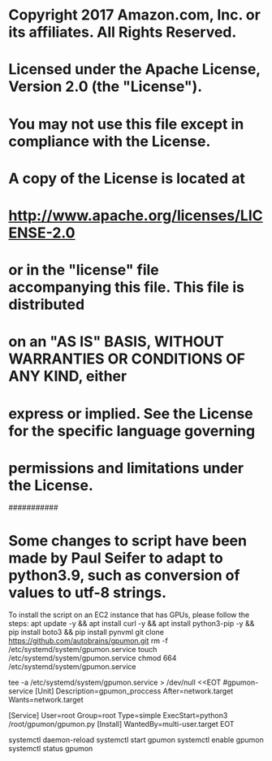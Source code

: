# Copyright 2017 Amazon.com, Inc. or its affiliates. All Rights Reserved.
#
# Licensed under the Apache License, Version 2.0 (the "License").
# You may not use this file except in compliance with the License.
# A copy of the License is located at
#
#     http://www.apache.org/licenses/LICENSE-2.0
#  
#  or in the "license" file accompanying this file. This file is distributed 
#  on an "AS IS" BASIS, WITHOUT WARRANTIES OR CONDITIONS OF ANY KIND, either 
#  express or implied. See the License for the specific language governing 
#  permissions and limitations under the License.
###########
# Some changes to script have been made by Paul Seifer to adapt to python3.9, such as conversion of values to utf-8 strings.

To install the script on an EC2 instance that has GPUs, please follow the steps:
apt update -y && apt install curl -y && apt install python3-pip -y && pip install boto3 && pip install pynvml
git clone https://github.com/autobrains/gpumon.git
rm -f /etc/systemd/system/gpumon.service
touch /etc/systemd/system/gpumon.service
chmod 664 /etc/systemd/system/gpumon.service

tee -a /etc/systemd/system/gpumon.service > /dev/null <<EOT
#gpumon-service
[Unit]
Description=gpumon_proccess
After=network.target
Wants=network.target

[Service]
User=root
Group=root
Type=simple
ExecStart=python3 /root/gpumon/gpumon.py
[Install]
WantedBy=multi-user.target
EOT


systemctl daemon-reload
systemctl start gpumon
systemctl enable gpumon
systemctl status gpumon
